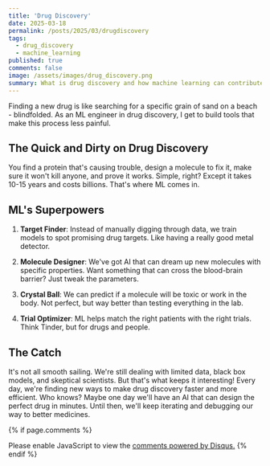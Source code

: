 ```yaml
---
title: 'Drug Discovery'
date: 2025-03-18
permalink: /posts/2025/03/drugdiscovery
tags:
  - drug_discovery
  - machine_learning
published: true
comments: false
image: /assets/images/drug_discovery.png
summary: What is drug discovery and how machine learning can contribute?
---
```


Finding a new drug is like searching for a specific grain of sand on a beach - blindfolded. As an ML engineer in drug discovery, I get to build tools that make this process less painful.

## The Quick and Dirty on Drug Discovery

You find a protein that's causing trouble, design a molecule to fix it, make sure it won't kill anyone, and prove it works. Simple, right? Except it takes 10-15 years and costs billions. That's where ML comes in.

## ML's Superpowers

1. **Target Finder**: Instead of manually digging through data, we train models to spot promising drug targets. Like having a really good metal detector.

2. **Molecule Designer**: We've got AI that can dream up new molecules with specific properties. Want something that can cross the blood-brain barrier? Just tweak the parameters.

3. **Crystal Ball**: We can predict if a molecule will be toxic or work in the body. Not perfect, but way better than testing everything in the lab.

4. **Trial Optimizer**: ML helps match the right patients with the right trials. Think Tinder, but for drugs and people.

## The Catch

It's not all smooth sailing. We're still dealing with limited data, black box models, and skeptical scientists. But that's what keeps it interesting! Every day, we're finding new ways to make drug discovery faster and more efficient. Who knows? Maybe one day we'll have an AI that can design the perfect drug in minutes. Until then, we'll keep iterating and debugging our way to better medicines.


{% if page.comments %}
<div id="disqus_thread"></div>
<script>
    /**
    *  RECOMMENDED CONFIGURATION VARIABLES: EDIT AND UNCOMMENT THE SECTION BELOW TO INSERT DYNAMIC VALUES FROM YOUR PLATFORM OR CMS.
    *  LEARN WHY DEFINING THESE VARIABLES IS IMPORTANT: https://disqus.com/admin/universalcode/#configuration-variables    */
    /*
    var disqus_config = function () {
    this.page.url = PAGE_URL;  // Replace PAGE_URL with your page's canonical URL variable
    this.page.identifier = PAGE_IDENTIFIER; // Replace PAGE_IDENTIFIER with your page's unique identifier variable
    };
    */
    (function() { // DON'T EDIT BELOW THIS LINE
    var d = document, s = d.createElement('script');
    s.src = 'https://http-distantvantagepoint-com.disqus.com/embed.js';
    s.setAttribute('data-timestamp', +new Date());
    (d.head || d.body).appendChild(s);
    })();
</script>
<noscript>Please enable JavaScript to view the <a href="https://disqus.com/?ref_noscript">comments powered by Disqus.</a></noscript>
{% endif %}



